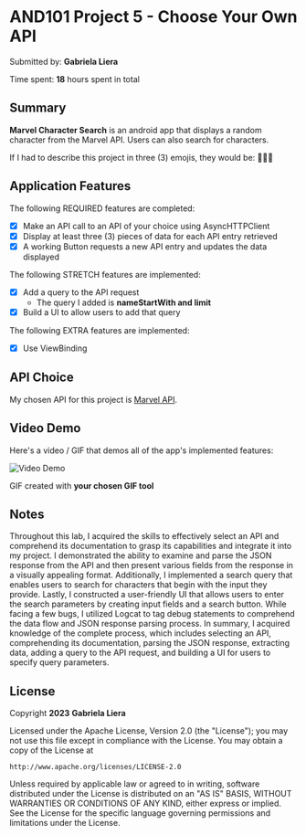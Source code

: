 # AND101 Project 5 - Choose Your Own API

Submitted by: **Gabriela Liera**

Time spent: **18** hours spent in total

## Summary

**Marvel Character Search** is an android app that displays a random character from the Marvel API. Users can also search for characters.

If I had to describe this project in three (3) emojis, they would be: **🤖🦸🧐**

## Application Features

The following REQUIRED features are completed:

- [X] Make an API call to an API of your choice using AsyncHTTPClient
- [X] Display at least three (3) pieces of data for each API entry retrieved
- [X] A working Button requests a new API entry and updates the data displayed

The following STRETCH features are implemented:

- [X] Add a query to the API request
  - The query I added is **nameStartWith and limit**
- [X] Build a UI to allow users to add that query

The following EXTRA features are implemented:

- [X] Use ViewBinding 

## API Choice

My chosen API for this project is <a href="https://developer.marvel.com/">Marvel API</a>.

## Video Demo

Here's a video / GIF that demos all of the app's implemented features:

<img src='http://i.imgur.com/link/to/your/gif/file.gif' title='Video Demo' width='' alt='Video Demo' />

GIF created with **your chosen GIF tool**

## Notes

Throughout this lab, I acquired the skills to effectively select an API and comprehend its documentation to grasp its capabilities and integrate it into my project. I demonstrated the ability to examine and parse the JSON response from the API and then present various fields from the response in a visually appealing format. Additionally, I implemented a search query that enables users to search for characters that begin with the input they provide. Lastly, I constructed a user-friendly UI that allows users to enter the search parameters by creating input fields and a search button. While facing a few bugs, I utilized Logcat to tag debug statements to comprehend the data flow and JSON response parsing process. In summary, I acquired knowledge of the complete process, which includes selecting an API, comprehending its documentation, parsing the JSON response, extracting data, adding a query to the API request, and building a UI for users to specify query parameters.

## License

Copyright **2023** **Gabriela Liera**

Licensed under the Apache License, Version 2.0 (the "License");
you may not use this file except in compliance with the License.
You may obtain a copy of the License at

    http://www.apache.org/licenses/LICENSE-2.0

Unless required by applicable law or agreed to in writing, software
distributed under the License is distributed on an "AS IS" BASIS,
WITHOUT WARRANTIES OR CONDITIONS OF ANY KIND, either express or implied.
See the License for the specific language governing permissions and
limitations under the License.
